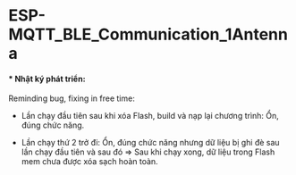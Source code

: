 # ESP-MQTT_BLE_Communication_1Antenna
<h4> * Nhật ký phát triển: </h4>
Reminding bug, fixing in free time: 

- Lần chạy đầu tiên sau khi xóa Flash, build và nạp lại chương trình: Ổn, đúng chức năng.

- Lần chạy thứ 2 trở đi: Ổn, đúng chức năng nhưng dữ liệu bị ghi đè sau lần chạy đầu tiên và sau đó => Sau khi chạy xong, dữ liệu trong Flash mem chưa được xóa sạch hoàn toàn.




